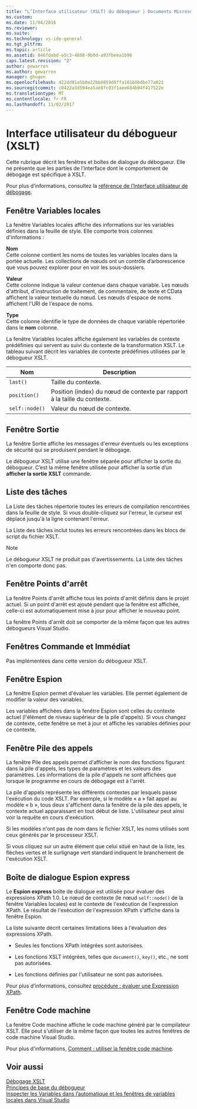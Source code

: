 ```yaml
---
title: "L’Interface utilisateur (XSLT) du débogueur | Documents Microsoft"
ms.custom: 
ms.date: 11/04/2016
ms.reviewer: 
ms.suite: 
ms.technology: vs-ide-general
ms.tgt_pltfrm: 
ms.topic: article
ms.assetid: 846fdabd-e5c3-4688-9b0d-a93fbeea1b96
caps.latest.revision: "2"
author: gewarren
ms.author: gewarren
manager: ghogen
ms.openlocfilehash: 422dd91a5b8e22bb9859d8ffa10160bdbe77a021
ms.sourcegitcommit: c0422a3d594ea5ae8fc03f1aee684b04f417522e
ms.translationtype: MT
ms.contentlocale: fr-FR
ms.lasthandoff: 11/02/2017
---
```

# <a name="debugger-user-interface-xslt"></a>Interface utilisateur du débogueur (XSLT)
Cette rubrique décrit les fenêtres et boîtes de dialogue du débogueur. Elle ne présente que les parties de l'interface dont le comportement de débogage est spécifique à XSLT.  
  
 Pour plus d’informations, consultez la [référence de l’Interface utilisateur de débogage](../debugger/debugging-user-interface-reference.md).  
  
## <a name="locals-window"></a>Fenêtre Variables locales  
 La fenêtre Variables locales affiche des informations sur les variables définies dans la feuille de style. Elle comporte trois colonnes d'informations :  
  
 **Nom**  
 Cette colonne contient les noms de toutes les variables locales dans la portée actuelle. Les collections de nœuds ont un contrôle d’arborescence que vous pouvez explorer pour en voir les sous-dossiers.  
  
 **Valeur**  
 Cette colonne indique la valeur contenue dans chaque variable. Les nœuds d'attribut, d'instruction de traitement, de commentaire, de texte et CData affichent la valeur textuelle du nœud. Les nœuds d'espace de noms affichent l'URI de l'espace de noms.  
  
 **Type**  
 Cette colonne identifie le type de données de chaque variable répertoriée dans le **nom** colonne.  
  
 La fenêtre Variables locales affiche également les variables de contexte prédéfinies qui servent au suivi du contexte de la transformation XSLT. Le tableau suivant décrit les variables de contexte prédéfinies utilisées par le débogueur XSLT.  
  
|Nom|Description|  
|----------|-----------------|  
|`last()`|Taille du contexte.|  
|`position()`|Position (index) du nœud de contexte par rapport à la taille du contexte.|  
|`self::node()`|Valeur du nœud de contexte.|  
  
## <a name="output-window"></a>Fenêtre Sortie  
 La fenêtre Sortie affiche les messages d'erreur éventuels ou les exceptions de sécurité qui se produisent pendant le débogage.  
  
 Le débogueur XSLT utilise une fenêtre séparée pour afficher la sortie du débogueur. C’est la même fenêtre utilisée pour afficher la sortie d’un **afficher la sortie XSLT** commande.  
  
## <a name="task-list"></a>Liste des tâches  
 La Liste des tâches répertorie toutes les erreurs de compilation rencontrées dans la feuille de style. Si vous double-cliquez sur l'erreur, le curseur est déplacé jusqu'à la ligne contenant l'erreur.  
  
 La Liste des tâches inclut toutes les erreurs rencontrées dans les blocs de script du fichier XSLT.  
  
> [!NOTE]
>  Le débogueur XSLT ne produit pas d'avertissements. La Liste des tâches n'en comporte donc pas.  
  
## <a name="breakpoints-window"></a>Fenêtre Points d'arrêt  
 La fenêtre Points d'arrêt affiche tous les points d'arrêt définis dans le projet actuel. Si un point d'arrêt est ajouté pendant que la fenêtre est affichée, celle-ci est automatiquement mise à jour pour afficher le nouveau point.  
  
 La fenêtre Points d'arrêt doit se comporter de la même façon que les autres débogueurs Visual Studio.  
  
## <a name="command-windowimmediate-window"></a>Fenêtres Commande et Immédiat  
 Pas implémentées dans cette version du débogueur XSLT.  
  
## <a name="watch-window"></a>Fenêtre Espion  
 La fenêtre Espion permet d'évaluer les variables. Elle permet également de modifier la valeur des variables.  
  
 Les variables affichées dans la fenêtre Espion sont celles du contexte actuel (l'élément de niveau supérieur de la pile d'appels). Si vous changez de contexte, cette fenêtre se met à jour et affiche les variables définies pour ce contexte.  
  
## <a name="call-stack-window"></a>Fenêtre Pile des appels  
 La fenêtre Pile des appels permet d'afficher le nom des fonctions figurant dans la pile d'appels, les types de paramètres et les valeurs des paramètres. Les informations de la pile d'appels ne sont affichées que lorsque le programme en cours de débogage est à l'arrêt.  
  
 La pile d'appels représente les différents contextes par lesquels passe l'exécution du code XSLT. Par exemple, si le modèle « a » fait appel au modèle « b », tous deux s'affichent dans la fenêtre de la pile des appels, le contexte actuel apparaissant en tout début de liste. L'utilisateur peut ainsi voir la requête en cours d'exécution.  
  
 Si les modèles n'ont pas de nom dans le fichier XSLT, les noms utilisés sont ceux générés par le processeur XSLT.  
  
 Si vous cliquez sur un autre élément que celui situé en haut de la liste, les flèches vertes et le surlignage vert standard indiquent le branchement de l'exécution XSLT.  
  
## <a name="quickwatch-dialog-box"></a>Boîte de dialogue Espion express  
 Le **Espion express** boîte de dialogue est utilisée pour évaluer des expressions XPath 1.0. Le nœud de contexte (le nœud `self::node()` de la fenêtre Variables locales) est le contexte de l'exécution de l'expression XPath. Le résultat de l'exécution de l'expression XPath s'affiche dans la fenêtre Espion.  
  
 La liste suivante décrit certaines limitations liées à l'évaluation des expressions XPath.  
  
-   Seules les fonctions XPath intégrées sont autorisées.  
  
-   Les fonctions XSLT intégrées, telles que `document()`, `key()`, etc., ne sont pas autorisées.  
  
-   Les fonctions définies par l'utilisateur ne sont pas autorisées.  
  
Pour plus d’informations, consultez [procédure : évaluer une Expression XPath](../xml-tools/how-to-evaluate-an-xpath-expression.md).  
  
## <a name="disassembly-window"></a>Fenêtre Code machine  
 La fenêtre Code machine affiche le code machine généré par le compilateur XSLT. Elle peut s'utiliser de la même façon que toutes les autres fenêtres de code machine Visual Studio.  
  
 Pour plus d’informations, [Comment : utiliser la fenêtre code machine](../debugger/how-to-use-the-disassembly-window.md).  
  
## <a name="see-also"></a>Voir aussi  
 [Débogage XSLT](../xml-tools/debugging-xslt.md)   
 [Principes de base du débogueur](../debugger/debugger-basics.md)   
 [Inspecter les Variables dans l’automatique et les fenêtres de variables locales dans Visual Studio](../debugger/autos-and-locals-windows.md)